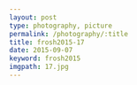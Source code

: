 ```yaml
---
layout: post
type: photography, picture
permalink: /photography/:title
title: frosh2015-17
date: 2015-09-07
keyword: frosh2015
imgpath: 17.jpg
---
```



